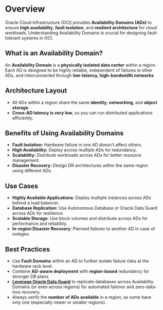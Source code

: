 # Overview
Oracle Cloud Infrastructure (OCI) provides **Availability Domains (ADs)** to ensure **high availability**, **fault isolation**, and **resilient architecture** for cloud workloads. Understanding Availability Domains is crucial for designing fault-tolerant systems in OCI.
## What is an Availability Domain?
An **Availability Domain** is a **physically isolated data center** within a region. Each AD is designed to be highly reliable, independent of failures in other ADs, and interconnected through **low-latency, high-bandwidth networks**
## Architecture Layout
- All ADs within a region share the same **identity**, **networking**, and **object storage**.
- **Cross-AD latency is very low**, so you can run distributed applications efficiently.
## Benefits of Using Availability Domains
- **Fault Isolation:** Hardware failure in one AD doesn’t affect others.
- **High Availability:** Deploy across multiple ADs for redundancy.
- **Scalability:** Distribute workloads across ADs for better resource management.
- **Disaster Recovery:** Design DR architectures within the same region using different ADs.
## Use Cases
- **Highly Available Applications**: Deploy multiple instances across ADs behind a load balancer.
- **Database Replication**: Use Autonomous Database or Oracle Data Guard across ADs for resilience.
- **Scalable Storage**: Use block volumes and distribute across ADs for performance and reliability.
- **In-region Disaster Recovery**: Planned failover to another AD in case of outages.
## Best Practices
- Use **Fault Domains** within an AD to further isolate failure risks at the hardware rack level.
- Combine **AD-aware deployment** with **region-based** redundancy for stronger DR plans.
- [**Leverage Oracle Data Guard**](https://github.com/momo1231-for/My-Notes/blob/main/Cloud/Oracle/Oracle%20Data%20Guard.md) to replicate databases across Availability Domains (or even across regions) for automated failover and zero-data-loss recovery.
- Always verify the **number of ADs available** in a region, as some have only one (especially newer or smaller regions).
